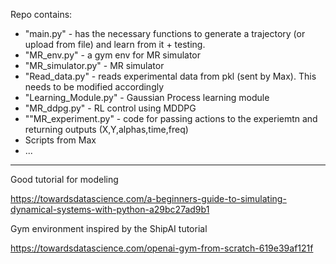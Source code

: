 
Repo contains: 
- "main.py" - has the necessary functions to generate a trajectory (or upload from file) and learn from it + testing. 
- "MR_env.py" - a gym env for MR simulator 
- "MR_simulator.py" - MR simulator 
- "Read_data.py" - reads experimental data from pkl (sent by Max). This needs to be modified accordingly 
- "Learning_Module.py" - Gaussian Process learning module 
- "MR_ddpg.py" - RL control using MDDPG 
- ""MR_experiment.py" - code for passing actions to the experiemtn and returning outputs (X,Y,alphas,time,freq)
- Scripts from Max 
- ...


______________________________________________
Good tutorial for modeling

https://towardsdatascience.com/a-beginners-guide-to-simulating-dynamical-systems-with-python-a29bc27ad9b1


Gym environment inspired by the ShipAI tutorial 


https://towardsdatascience.com/openai-gym-from-scratch-619e39af121f
